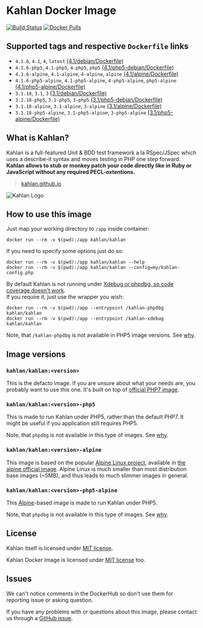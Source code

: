 Kahlan Docker Image
===================

[![Build Status](https://travis-ci.org/kahlan/docker-image.svg?branch=master)](https://travis-ci.org/kahlan/docker-image) [![Docker Pulls](https://img.shields.io/docker/pulls/kahlan/kahlan.svg)](https://hub.docker.com/r/kahlan/kahlan)




## Supported tags and respective `Dockerfile` links

- `4.1.6`, `4.1`, `4`, `latest` [(4.1/debian/Dockerfile)][101]
- `4.1.6-php5`, `4.1-php5`, `4-php5`, `php5` [(4.1/php5-debian/Dockerfile)][102]
- `4.1.6-alpine`, `4.1-alpine`, `4-alpine`, `alpine` [(4.1/alpine/Dockerfile)][103]
- `4.1.6-php5-alpine`, `4.1-php5-alpine`, `4-php5-alpine`, `php5-alpine` [(4.1/php5-alpine/Dockerfile)][104]
- `3.1.18`, `3.1`, `3` [(3.1/debian/Dockerfile)][111]
- `3.1.18-php5`, `3.1-php5`, `3-php5` [(3.1/php5-debian/Dockerfile)][112]
- `3.1.18-alpine`, `3.1-alpine`, `3-alpine` [(3.1/alpine/Dockerfile)][113]
- `3.1.18-php5-alpine`, `3.1-php5-alpine`, `3-php5-alpine` [(3.1/php5-alpine/Dockerfile)][114]




## What is Kahlan?

Kahlan is a full-featured Unit & BDD test framework a la RSpec/JSpec which uses a describe-it syntax and moves testing in PHP one step forward.  
**Kahlan allows to stub or monkey patch your code directly like in Ruby or JavaScript without any required PECL-extentions.**

> [kahlan.github.io](https://kahlan.github.io/docs)

![Kahlan Logo](https://kahlan.github.io/docs/img/logo.png)




## How to use this image

Just map your working directory to `/app` inside container:
```
docker run --rm -v $(pwd):/app kahlan/kahlan
```

If you need to specify some options just do so:
```
docker run --rm -v $(pwd):/app kahlan/kahlan --help
docker run --rm -v $(pwd):/app kahlan/kahlan --config=my/kahlan-config.php
```

By default Kahlan is not running under [Xdebug or phpdbg, so code coverage doesn't work][6].  
If you require it, just use the wrapper you wish:
```
docker run --rm -v $(pwd):/app --entrypoint /kahlan-phpdbg kahlan/kahlan
docker run --rm -v $(pwd):/app --entrypoint /kahlan-xdebug kahlan/kahlan
```
Note, that `/kahlan-phpdbg` is not available in PHP5 image versions. See [why][5].




## Image versions

### `kahlan/kahlan:<version>`

This is the defacto image. If you are unsure about what your needs are, you probably want to use this one. It's built on top of [official PHP7 image][3].


### `kahlan/kahlan:<version>-php5`

This is made to run Kahlan under PHP5, rather than the default PHP7. It might be useful if you application still requires PHP5.

Note, that `phpdbg` is not available in this type of images. See [why][5].


### `kahlan/kahlan:<version>-alpine`

This image is based on the popular [Alpine Linux project][1], available in [the alpine official image][2]. Alpine Linux is much smaller than most distribution base images (~5MB), and thus leads to much slimmer images in general.


### `kahlan/kahlan:<version>-php5-alpine`

This [Alpine][2]-based image is made to run Kahlan under PHP5.

Note, that `phpdbg` is not available in this type of images. See [why][5].




## License

Kahlan itself is licensed under [MIT license][91].

Kahlan Docker Image is licensed under [MIT license][90] too.




## Issues

We can't notice comments in the DockerHub so don't use them for reporting issue or asking question.

If you have any problems with or questions about this image, please contact us through a [GitHub issue][80].





[1]: http://alpinelinux.org
[2]: https://hub.docker.com/_/alpine
[3]: https://hub.docker.com/_/php
[5]: https://github.com/kahlan/docker-image/issues/1#issuecomment-256260083
[6]: https://github.com/kahlan/kahlan#requirements
[80]: https://github.com/kahlan/docker-image/issues
[90]: https://github.com/kahlan/docker-image/blob/master/LICENSE.txt
[91]: https://github.com/kahlan/kahlan/blob/master/LICENSE.txt
[101]: https://github.com/kahlan/docker-image/blob/master/4.1/debian/Dockerfile
[102]: https://github.com/kahlan/docker-image/blob/master/4.1/php5-debian/Dockerfile
[103]: https://github.com/kahlan/docker-image/blob/master/4.1/alpine/Dockerfile
[104]: https://github.com/kahlan/docker-image/blob/master/4.1/php5-alpine/Dockerfile
[111]: https://github.com/kahlan/docker-image/blob/master/3.1/debian/Dockerfile
[112]: https://github.com/kahlan/docker-image/blob/master/3.1/php5-debian/Dockerfile
[113]: https://github.com/kahlan/docker-image/blob/master/3.1/alpine/Dockerfile
[114]: https://github.com/kahlan/docker-image/blob/master/3.1/php5-alpine/Dockerfile
